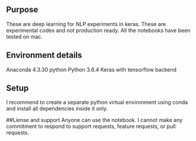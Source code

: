 ## Purpose
These are deep learning for NLP experiments in keras. These are experimental codes and not production ready. All the notebooks have been tested on mac.

## Environment details
Anaconda 4.3.30
python   Python 3.6.4
Keras with tensorflow backend

## Setup
I recommend to create a separate python virtual environment using conda and install all dependencies inside it only.

##Liense and support
Anyone can use the notebook. I cannot make any commitment to respond to support requests, feature requests, or pull requests.
